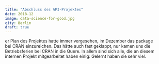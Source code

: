 ```yaml
---
title: "Abschluss des API-Projektes"
date: 2018-12
image: data-science-for-good.jpg
city: Berlin
draft: true
---
```


er Plan des Projektes hatte immer vorgesehen, im Dezember das package bei CRAN einzureichen. Das hätte auch fast geklappt, nur kamen uns die Betriebsferien bei CRAN in die Quere. In allem sind sich alle, die an diesem internen Projekt mitgearbeitet haben einig: Gelernt haben sie sehr viel. 